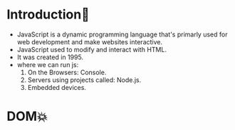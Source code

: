 # Introduction:flags:
- JavaScript is a dynamic programming language that's primarly used for web development and make websites interactive.
- JavaScript used to modify and interact with HTML.
- It was created in 1995.
- where we can run js:
   1. On the Browsers: Console.
   2. Servers using projects called: Node.js. 
   3. Embedded devices.

# DOM:boom:
